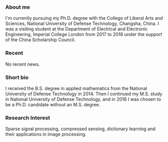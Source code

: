 ### About me
I'm currently pursuing my Ph.D. degree with the College of Liberal Arts and Sciences, National University of Defense Technology, Changsha, China. I was a visiting student at the Department of Electrical and Electronic Engineering, Imperial College London from 2017 to 2018 under the support of the China Scholarship Council.

### Recent
No recent news.

### Short bio
I received the B.S. degree in applied mathematics from the National University of Defense Technology in 2014. Then I continued my M.S. study in National University of Defense Technology, and in 2016 I was chosen to be a Ph.D. candidate without an M.S. degree.

### Research Interest
Sparse signal processing, compressed sensing, dictionary learning and their applications in image processing.
